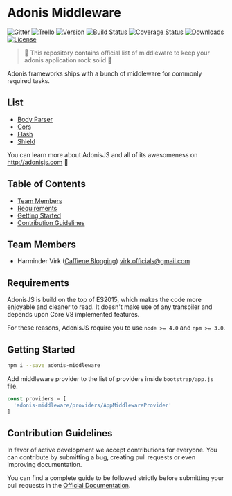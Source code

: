 # Adonis Middleware

[![Gitter](https://img.shields.io/badge/+%20GITTER-JOIN%20CHAT%20%E2%86%92-1DCE73.svg?style=flat-square)](https://gitter.im/adonisjs/adonis-framework)
[![Trello](https://img.shields.io/badge/TRELLO-%E2%86%92-89609E.svg?style=flat-square)](https://trello.com/b/yzpqCgdl/adonis-for-humans)
[![Version](https://img.shields.io/npm/v/adonis-middleware.svg?style=flat-square)](https://www.npmjs.com/package/adonis-middleware)
[![Build Status](https://img.shields.io/travis/adonisjs/adonis-middleware/master.svg?style=flat-square)](https://travis-ci.org/adonisjs/adonis-middleware)
[![Coverage Status](https://img.shields.io/coveralls/adonisjs/adonis-middleware/master.svg?style=flat-square)](https://coveralls.io/github/adonisjs/adonis-middleware?branch=master)
[![Downloads](https://img.shields.io/npm/dt/adonis-middleware.svg?style=flat-square)](https://www.npmjs.com/package/adonis-middleware)
[![License](https://img.shields.io/npm/l/adonis-framework.svg?style=flat-square)](https://opensource.org/licenses/MIT)

> :pray: This repository contains official list of middleware to keep your adonis application rock solid :evergreen_tree:

Adonis frameworks ships with a bunch of middleware for commonly required tasks.

## List

- [Body Parser](http://adonisjs.com/docs/2.0/request)
- [Cors](http://adonisjs.com/docs/2.0/cors)
- [Flash](http://adonisjs.com/docs/2.0/request#flash-messages)
- [Shield](http://adonisjs.com/docs/2.0/shield)

You can learn more about AdonisJS and all of its awesomeness on http://adonisjs.com :evergreen_tree:

## Table of Contents

* [Team Members](#team-members)
* [Requirements](#requirements)
* [Getting Started](#getting-started)
* [Contribution Guidelines](#contribution-guidelines)

## <a name="team-members"></a>Team Members

* Harminder Virk ([Caffiene Blogging](http://amanvirk.me/)) <virk.officials@gmail.com>

## <a name="requirements"></a>Requirements

AdonisJS is build on the top of ES2015, which makes the code more enjoyable and cleaner to read. It doesn't make use of any transpiler and depends upon Core V8 implemented features.

For these reasons, AdonisJS require you to use `node >= 4.0` and `npm >= 3.0`.

## <a name="getting-started"></a>Getting Started

```bash
npm i --save adonis-middleware
```

Add middleware provider to the list of providers inside `bootstrap/app.js` file.

```javascript
const providers = [
  'adonis-middleware/providers/AppMiddlewareProvider'
]
```

## <a name="contribution-guidelines"></a>Contribution Guidelines

In favor of active development we accept contributions for everyone. You can contribute by submitting a bug, creating pull requests or even improving documentation.

You can find a complete guide to be followed strictly before submitting your pull requests in the [Official Documentation](http://adonisjs.com/docs/2.0/contributing).
